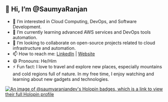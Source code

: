 ## 👋 Hi, I’m @SaumyaRanjan

- 👀 I’m interested in Cloud Computing, DevOps, and Software Development.
- 🌱 I’m currently learning advanced AWS services and DevOps tools automation.
- 💞️ I’m looking to collaborate on open-source projects related to cloud infrastructure and automation.
- 📫 How to reach me: [LinkedIn](https://www.linkedin.com/in/saumya-ranjan-mohapatra/) | [Website](https://saumyaranjan.netlify.app/)
- 😄 Pronouns: He/Him
- ⚡ Fun fact: I love to travel and explore new places, especially mountains and cold regions full of nature. In my free time, I enjoy watching and learning about new gadgets and technologies.


[![An image of @saumyaranjandev's Holopin badges, which is a link to view their full Holopin profile](https://holopin.me/saumyaranjandev)](https://holopin.io/@saumyaranjandev)

<!---
SaumyaRanjan-Dev/SaumyaRanjan-Dev is a ✨ special ✨ repository because its `README.md` (this file) appears on your GitHub profile.
You can click the Preview link to take a look at your changes.
--->
